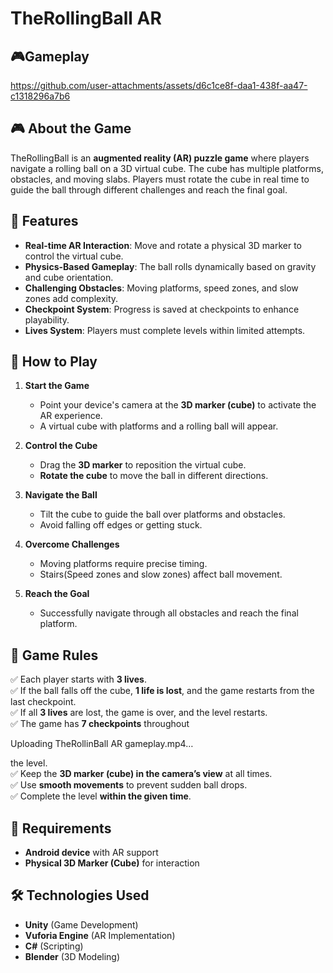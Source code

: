 # TheRollingBall AR

## 🎮Gameplay


https://github.com/user-attachments/assets/d6c1ce8f-daa1-438f-aa47-c1318296a7b6



## 🎮 About the Game
TheRollingBall is an **augmented reality (AR) puzzle game** where players navigate a rolling ball on a 3D virtual cube. The cube has multiple platforms, obstacles, and moving slabs. Players must rotate the cube in real time to guide the ball through different challenges and reach the final goal.

## 🚀 Features
- **Real-time AR Interaction**: Move and rotate a physical 3D marker to control the virtual cube.
- **Physics-Based Gameplay**: The ball rolls dynamically based on gravity and cube orientation.
- **Challenging Obstacles**: Moving platforms, speed zones, and slow zones add complexity.
- **Checkpoint System**: Progress is saved at checkpoints to enhance playability.
- **Lives System**: Players must complete levels within limited attempts.

## 📌 How to Play
1. **Start the Game**
   - Point your device's camera at the **3D marker (cube)** to activate the AR experience.
   - A virtual cube with platforms and a rolling ball will appear.

2. **Control the Cube**
   - Drag the **3D marker** to reposition the virtual cube.
   - **Rotate the cube** to move the ball in different directions.

3. **Navigate the Ball**
   - Tilt the cube to guide the ball over platforms and obstacles.
   - Avoid falling off edges or getting stuck.

4. **Overcome Challenges**
   - Moving platforms require precise timing.
   - Stairs(Speed zones and slow zones) affect ball movement.

5. **Reach the Goal**
   - Successfully navigate through all obstacles and reach the final platform.

## 📜 Game Rules
✅ Each player starts with **3 lives**.  
✅ If the ball falls off the cube, **1 life is lost**, and the game restarts from the last checkpoint.  
✅ If all **3 lives** are lost, the game is over, and the level restarts.  
✅ The game has **7 checkpoints** throughout 

Uploading TheRollinBall AR gameplay.mp4…

the level.  
✅ Keep the **3D marker (cube) in the camera’s view** at all times.  
✅ Use **smooth movements** to prevent sudden ball drops.  
✅ Complete the level **within the given time**.  

## 📲 Requirements
- **Android device** with AR support
- **Physical 3D Marker (Cube)** for interaction

## 🛠️ Technologies Used
- **Unity** (Game Development)
- **Vuforia Engine** (AR Implementation)
- **C#** (Scripting)
- **Blender** (3D Modeling)


